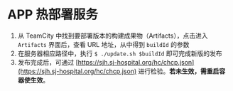APP 热部署服务
============

1. 从 TeamCity 中找到要部署版本的构建成果物（Artifacts），点击进入 `Artifacts` 界面后，查看 URL 地址，从中得到 `buildId` 的参数
1. 在服务器相应路径中，执行 `$ ./update.sh $buildId` 即可完成新版的发布
1. 发布完成后，可通过 [https://sjh.sj-hospital.org/hc/chcp.json](https://sjh.sj-hospital.org/hc/chcp.json) 进行检验。**若未生效，需重启容器使生效**。
